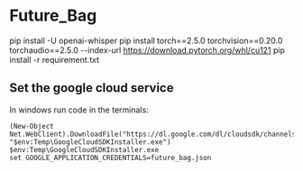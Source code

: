 # Future_Bag

pip install -U openai-whisper
pip install torch==2.5.0 torchvision==0.20.0 torchaudio==2.5.0 --index-url https://download.pytorch.org/whl/cu121
pip install -r requirement.txt

## Set the google cloud service
In windows run code in the terminals:
```
(New-Object Net.WebClient).DownloadFile("https://dl.google.com/dl/cloudsdk/channels/rapid/GoogleCloudSDKInstaller.exe", "$env:Temp\GoogleCloudSDKInstaller.exe")
$env:Temp\GoogleCloudSDKInstaller.exe
set GOOGLE_APPLICATION_CREDENTIALS=future_bag.json
```
